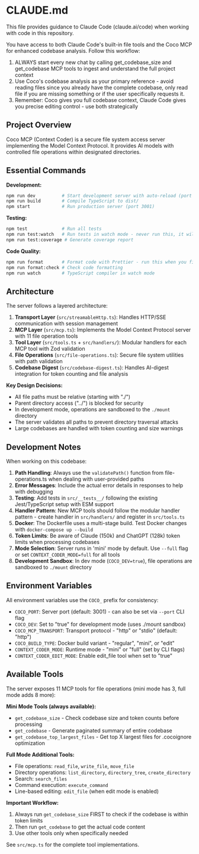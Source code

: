 # CLAUDE.md

This file provides guidance to Claude Code (claude.ai/code) when working with code in this repository.

You have access to both Claude Code's built-in file tools and the Coco MCP for enhanced codebase analysis. Follow this workflow:

1. ALWAYS start every new chat by calling get_codebase_size and get_codebase MCP tools to ingest and understand the full project context
2. Use Coco's codebase analysis as your primary reference - avoid reading files since you already have the complete codebase, only read file if you are missing something or if the user specifically requests it.
3. Remember: Coco gives you full codebase context, Claude Code gives you precise editing control - use both strategically

## Project Overview

Coco MCP (Context Coder) is a secure file system access server implementing the Model Context Protocol. It provides AI models with controlled file operations within designated directories.

## Essential Commands

**Development:**

```bash
npm run dev          # Start development server with auto-reload (port 3002, ./mount sandbox)
npm run build        # Compile TypeScript to dist/
npm start            # Run production server (port 3001)
```

**Testing:**

```bash
npm test             # Run all tests
npm run test:watch   # Run tests in watch mode - never run this, it will get stuck
npm run test:coverage # Generate coverage report
```

**Code Quality:**

```bash
npm run format       # Format code with Prettier - run this when you finished with all your changes
npm run format:check # Check code formatting
npm run watch        # TypeScript compiler in watch mode
```

## Architecture

The server follows a layered architecture:

1. **Transport Layer** (`src/streamableHttp.ts`): Handles HTTP/SSE communication with session management
2. **MCP Layer** (`src/mcp.ts`): Implements the Model Context Protocol server with 11 file operation tools
3. **Tool Layer** (`src/tools.ts` + `src/handlers/`): Modular handlers for each MCP tool with Zod validation
4. **File Operations** (`src/file-operations.ts`): Secure file system utilities with path validation
5. **Codebase Digest** (`src/codebase-digest.ts`): Handles AI-digest integration for token counting and file analysis

**Key Design Decisions:**

- All file paths must be relative (starting with "./")
- Parent directory access ("../") is blocked for security
- In development mode, operations are sandboxed to the `./mount` directory
- The server validates all paths to prevent directory traversal attacks
- Large codebases are handled with token counting and size warnings

## Development Notes

When working on this codebase:

1. **Path Handling**: Always use the `validatePath()` function from file-operations.ts when dealing with user-provided paths
2. **Error Messages**: Include the actual error details in responses to help with debugging
3. **Testing**: Add tests in `src/__tests__/` following the existing Jest/TypeScript setup with ESM support
4. **Handler Pattern**: New MCP tools should follow the modular handler pattern - create handler in `src/handlers/` and register in `src/tools.ts`
5. **Docker**: The Dockerfile uses a multi-stage build. Test Docker changes with `docker-compose up --build`
6. **Token Limits**: Be aware of Claude (150k) and ChatGPT (128k) token limits when processing codebases
7. **Mode Selection**: Server runs in 'mini' mode by default. Use `--full` flag or set `CONTEXT_CODER_MODE=full` for all tools
8. **Development Sandbox**: In dev mode (`COCO_DEV=true`), file operations are sandboxed to `./mount` directory

## Environment Variables

All environment variables use the `COCO_` prefix for consistency:

- `COCO_PORT`: Server port (default: 3001) - can also be set via `--port` CLI flag
- `COCO_DEV`: Set to "true" for development mode (uses ./mount sandbox)
- `COCO_MCP_TRANSPORT`: Transport protocol - "http" or "stdio" (default: "http")
- `COCO_BUILD_TYPE`: Docker build variant - "regular", "mini", or "edit"
- `CONTEXT_CODER_MODE`: Runtime mode - "mini" or "full" (set by CLI flags)
- `CONTEXT_CODER_EDIT_MODE`: Enable edit_file tool when set to "true"

## Available Tools

The server exposes 11 MCP tools for file operations (mini mode has 3, full mode adds 8 more):

**Mini Mode Tools (always available):**

- `get_codebase_size` - Check codebase size and token counts before processing
- `get_codebase` - Generate paginated summary of entire codebase
- `get_codebase_top_largest_files` - Get top X largest files for .cocoignore optimization

**Full Mode Additional Tools:**

- File operations: `read_file`, `write_file`, `move_file`
- Directory operations: `list_directory`, `directory_tree`, `create_directory`
- Search: `search_files`
- Command execution: `execute_command`
- Line-based editing: `edit_file` (when edit mode is enabled)

**Important Workflow:**

1. Always run `get_codebase_size` FIRST to check if the codebase is within token limits
2. Then run `get_codebase` to get the actual code content
3. Use other tools only when specifically needed

See `src/mcp.ts` for the complete tool implementations.
